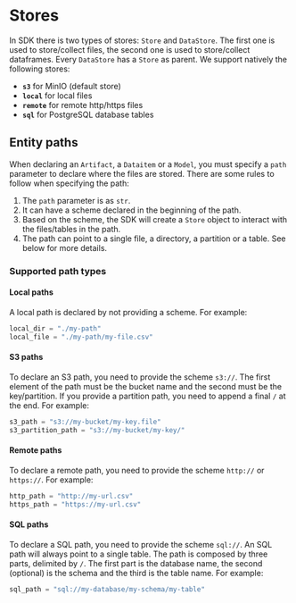 # Stores

In SDK there is two types of stores: `Store` and `DataStore`. The first one is used to store/collect files, the second one is used to store/collect dataframes. Every `DataStore` has a `Store` as parent.
We support natively the following stores:

- **`s3`** for MinIO (default store)
- **`local`** for local files
- **`remote`** for remote http/https files
- **`sql`** for PostgreSQL database tables

## Entity paths

When declaring an `Artifact`, a `Dataitem` or a `Model`, you must specify a `path` parameter to declare where the files are stored. There are some rules to follow when specifying the path:

1. The `path` parameter is as `str`.
2. It can have a scheme declared in the beginning of the path.
3. Based on the scheme, the SDK will create a `Store` object to interact with the files/tables in the path.
4. The path can point to a single file, a directory, a partition or a table. See below for more details.

### Supported path types

#### Local paths

A local path is declared by not providing a scheme. For example:

```python
local_dir = "./my-path"
local_file = "./my-path/my-file.csv"
```

#### S3 paths

To declare an S3 path, you need to provide the scheme `s3://`. The first element of the path must be the bucket name and the second must be the key/partition. If you provide a partition path, you need to append a final `/` at the end. For example:

```python
s3_path = "s3://my-bucket/my-key.file"
s3_partition_path = "s3://my-bucket/my-key/"
```

#### Remote paths

To declare a remote path, you need to provide the scheme `http://` or `https://`. For example:

```python
http_path = "http://my-url.csv"
https_path = "https://my-url.csv"
```

#### SQL paths

To declare a SQL path, you need to provide the scheme `sql://`. An SQL path will always point to a single table. The path is composed by three parts, delimited by `/`. The first part is the database name, the second (optional) is the schema and the third is the table name. For example:

```python
sql_path = "sql://my-database/my-schema/my-table"
```
